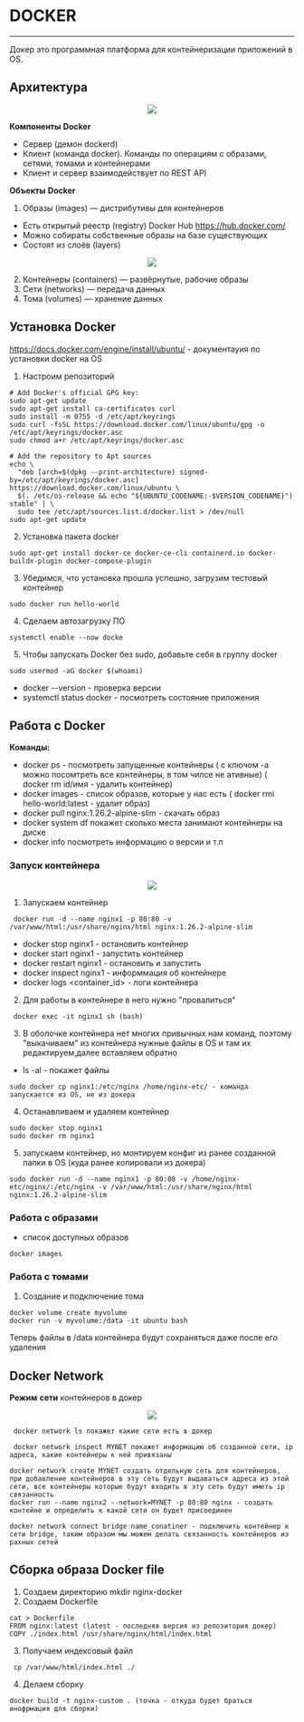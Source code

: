 # DOCKER
_ _ _
Докер это программная платформа для контейнеризации приложений в OS.

## Архитектура
<p align="center">
<image src="https://github.com/LLlMEJIb87/LINUX/blob/main/%D0%9A%D0%BE%D0%BD%D1%82%D0%B5%D0%B9%D0%BD%D0%B5%D1%80%D1%8B/%D0%9A%D0%B0%D1%80%D1%82%D0%B8%D0%BD%D0%BA%D0%B8/Docker_architektura.PNG">
</p>


**Компоненты** **Docker**
- Сервер (демон dockerd)
- Клиент (команда docker). Команды по операциям с образами, сетями, томами и контейнерами
- Клиент и сервер взаимодействует по REST API
   

**Объекты** **Docker**
1. Образы (images) — дистрибутивы для контейнеров
- Есть открытый реестр (registry) Docker Hub https://hub.docker.com/
- Можно собираты собственные образы на базе существующих
- Состоят из слоёв (layers)
<p align="center">
<image src="https://github.com/LLlMEJIb87/LINUX/blob/main/%D0%9A%D0%BE%D0%BD%D1%82%D0%B5%D0%B9%D0%BD%D0%B5%D1%80%D1%8B/%D0%9A%D0%B0%D1%80%D1%82%D0%B8%D0%BD%D0%BA%D0%B8/sloi.PNG">
</p>

2. Контейнеры (containers) — развёрнутые, рабочие образы
3. Сети (networks) — передача данных
4. Тома (volumes) — хранение данных


## Установка Docker
https://docs.docker.com/engine/install/ubuntu/  - документауия по установки docker на OS
1. Настроим репозиторий
```
# Add Docker's official GPG key:
sudo apt-get update
sudo apt-get install ca-certificates curl
sudo install -m 0755 -d /etc/apt/keyrings
sudo curl -fsSL https://download.docker.com/linux/ubuntu/gpg -o /etc/apt/keyrings/docker.asc
sudo chmod a+r /etc/apt/keyrings/docker.asc

# Add the repository to Apt sources
echo \
  "deb [arch=$(dpkg --print-architecture) signed-by=/etc/apt/keyrings/docker.asc] https://download.docker.com/linux/ubuntu \
  $(. /etc/os-release && echo "${UBUNTU_CODENAME:-$VERSION_CODENAME}") stable" | \
  sudo tee /etc/apt/sources.list.d/docker.list > /dev/null
sudo apt-get update
```
2. Установка пакета docker
```
sudo apt-get install docker-ce docker-ce-cli containerd.io docker-buildx-plugin docker-compose-plugin
```
3. Убедимся, что установка прошла успешно, загрузим тестовый контейнер
```
sudo docker run hello-world
```
4. Сделаем автозагрузку ПО
```
systemctl enable --now docke
```  
5. Чтобы запускать Docker без sudo, добавьте себя в группу docker
```
sudo usermod -aG docker $(whoami)
```
- docker --version - проверка версии
- systemctl status docker - посмотреть состояние приложения

## Работа с Docker
**Команды:**  
- docker ps - посмотреть запущенные контейнеры ( с ключом -a можно посомтреть все контейнеры, в том чилсе не ативные) ( docker rm id/имя - удалить контейнер)
- docker images - список образов, которые у нас есть (  docker rmi hello-world:latest - удалит образ)
- docker pull nginx:1.26.2-alpine-slim - cкачать образ  
- docker system df покажет сколько места занимают контейнеры на диске
- docker info посмотреть информацию о версии и т.п 


### Запуск контейнера

<p align="center">
<image src="https://github.com/LLlMEJIb87/LINUX/blob/main/%D0%9A%D0%BE%D0%BD%D1%82%D0%B5%D0%B9%D0%BD%D0%B5%D1%80%D1%8B/%D0%9A%D0%B0%D1%80%D1%82%D0%B8%D0%BD%D0%BA%D0%B8/zapusk_konteinera.PNG">
</p>

1. Запускаем контейнер
```
 docker run -d --name nginx1 -p 80:80 -v /var/www/html:/usr/share/nginx/html nginx:1.26.2-alpine-slim
```
- docker stop nginx1 - остановить контейнер
- docker start nginx1 - запустить контейнер
- docker restart nginx1 - остановить и запустить
- docker inspect nginx1 - информмация об контейнере
- docker logs <container_id> - логи контейнера
2. Для работы в контейнере в него нужно "провалиться"
```
 docker exec -it nginx1 sh (bash)
```
3. В оболочке контейнера нет многих привычных нам команд, поэтому "выкачиваем" из контейнера нужные файлы в OS и там их редактируем,далее вставляем обратно
- ls -al - покажет файлы
```
sudo docker cp nginx1:/etc/nginx /home/nginx-etc/ - команда запускается из OS, не из докера
```
4. Останавливаем и удаляем контейнер
```
sudo docker stop nginx1
sudo docker rm nginx1
```
5. запускаем контейнер, но монтируем конфиг из ранее созданной папки в OS (куда ранее копировали из докера)
```
sudo docker run -d --name nginx1 -p 80:80 -v /home/nginx-etc/nginx/:/etc/nginx -v /var/www/html:/usr/share/nginx/html nginx:1.26.2-alpine-slim
```
### Работа с образами
- список доступных образов
```
docker images
```

### Работа с томами
1. Создание и подключение тома
```
docker volume create myvolume
docker run -v myvolume:/data -it ubuntu bash
```
Теперь файлы в /data контейнера будут сохраняться даже после его удаления
## Docker Network
**Режим** **сети** контейнеров в докер
<p align="center">
<image src="https://github.com/LLlMEJIb87/LINUX/blob/main/%D0%9A%D0%BE%D0%BD%D1%82%D0%B5%D0%B9%D0%BD%D0%B5%D1%80%D1%8B/%D0%9A%D0%B0%D1%80%D1%82%D0%B8%D0%BD%D0%BA%D0%B8/Rezhim_seti.PNG">
</p>

```
 docker network ls покажет какие сети есть в докер
```
```
 docker network inspect MYNET покажет информацию об созданной сети, ip адреса, какие контейнеры к ней привязаны
```
```
docker network create MYNET создать отдельную сеть для контейнеров, при добавление контейнеров в эту сеть будут выдаваться адреса из этой сети, все контейнеры которые будут входить в эту сеть будут иметь ip связанность
docker run --name nginx2 --network=MYNET -p 80:80 nginx - создать контейне и определить к какой сети он будет присоединен
```
```
docker network connect bridge name_conatiner - подключить контейнер к сети bridge, таким образом мы можем делать связанность контейнеров из рахных сетей
```
## Сборка образа Docker file
1. Создаем директорию mkdir nginx-docker
2. Cоздаем Dockerfile 
```
cat > Dockerfile
FROM nginx:latest (latest - последняя версия из репозитория докер)
COPY ./index.html /usr/share/nginx/html/index.html
```
3. Получаем индексовый файл
```
 cp /var/www/html/index.html ./
```
4. Делаем сборку
```
docker build -t nginx-custom . (точка - откуда будет браться инофрмация для сборки)
```
